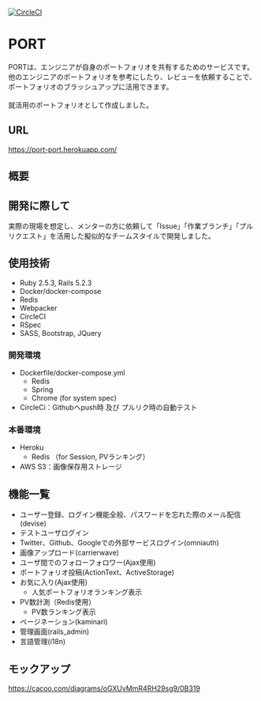 [![CircleCI](https://circleci.com/gh/tegnike/PORT/tree/master.svg?style=svg)](https://circleci.com/gh/tegnike/PORT/tree/master)

# PORT
PORTは、エンジニアが自身のポートフォリオを共有するためのサービスです。<br>
他のエンジニアのポートフォリオを参考にしたり、レビューを依頼することで、ポートフォリオのブラッシュアップに活用できます。<br>
<br>
就活用のポートフォリオとして作成しました。

## URL
https://port-port.herokuapp.com/

## 概要


## 開発に際して
実際の現場を想定し、メンターの方に依頼して「Issue」「作業ブランチ」「プルリクエスト」を活用した擬似的なチームスタイルで開発しました。

## 使用技術
* Ruby 2.5.3, Rails 5.2.3
* Docker/docker-compose
* Redis
* Webpacker
* CircleCI
* RSpec
* SASS, Bootstrap, JQuery

### 開発環境
* Dockerfile/docker-compose.yml
  - Redis
  - Spring
  - Chrome (for system spec)
* CircleCi：Githubへpush時 及び プルリク時の自動テスト

### 本番環境
* Heroku
  - Redis （for Session, PVランキング）
* AWS S3：画像保存用ストレージ

## 機能一覧
* ユーザー登録、ログイン機能全般、パスワードを忘れた際のメール配信(devise)
* テストユーザログイン
* Twitter、Github、Googleでの外部サービスログイン(omniauth)
* 画像アップロード(carrierwave)
* ユーザ間でのフォローフォロワー(Ajax使用)
* ポートフォリオ投稿(ActionText、ActiveStorage)
* お気に入り(Ajax使用)
  - 人気ポートフォリオランキング表示
* PV数計測（Redis使用）
  - PV数ランキング表示
* ページネーション(kaminari)
* 管理画面(rails_admin)
* 言語管理(i18n)

## モックアップ
https://cacoo.com/diagrams/oGXUvMmR4RH29sg9/0B319

